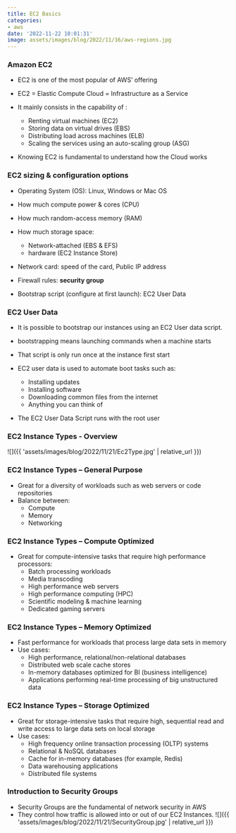 ```yaml
---
title: EC2 Basics
categories:
- aws
date: '2022-11-22 10:01:31'
image: assets/images/blog/2022/11/16/aws-regions.jpg
---
```


### Amazon EC2
* EC2 is one of the most popular of AWS’ offering
* EC2 = Elastic Compute Cloud = Infrastructure as a Service
* It mainly consists in the capability of :
    * Renting virtual machines (EC2)
    * Storing data on virtual drives (EBS)
    * Distributing load across machines (ELB)
    * Scaling the services using an auto-scaling group (ASG)

* Knowing EC2 is fundamental to understand how the Cloud works

### EC2 sizing & configuration options
* Operating System (OS): Linux, Windows or Mac OS 
* How much compute power & cores (CPU)
* How much random-access memory (RAM)
* How much storage space:
    * Network-attached (EBS & EFS)
    * hardware (EC2 Instance Store)

* Network card: speed of the card, Public IP address
* Firewall rules: **security group**
* Bootstrap script (configure at first launch): EC2 User Data

### EC2 User Data
* It is possible to bootstrap our instances using an EC2 User data script. 
* bootstrapping means launching commands when a machine starts
* That script is only run once at the instance first start
* EC2 user data is used to automate boot tasks such as:
    * Installing updates
    * Installing software
    * Downloading common files from the internet
    * Anything you can think of

* The EC2 User Data Script runs with the root user

### EC2 Instance Types - Overview
![]({{ 'assets/images/blog/2022/11/21/Ec2Type.jpg' | relative_url }})

### EC2 Instance Types – General Purpose
* Great for a diversity of workloads such as web servers or code repositories
* Balance between: 
    * Compute
    * Memory
    * Networking

### EC2 Instance Types – Compute Optimized
* Great for compute-intensive tasks that require high performance processors:
    * Batch processing workloads
    * Media transcoding
    * High performance web servers
    * High performance computing (HPC)
    * Scientific modeling & machine learning
    * Dedicated gaming servers

### EC2 Instance Types – Memory Optimized
* Fast performance for workloads that process large data sets in memory
* Use cases:
    * High performance, relational/non-relational databases
    * Distributed web scale cache stores
    * In-memory databases optimized for BI (business intelligence)
    * Applications performing real-time processing of big unstructured data

### EC2 Instance Types – Storage Optimized
* Great for storage-intensive tasks that require high, sequential read and write access to large data sets on local storage
* Use cases:
    * High frequency online transaction processing (OLTP) systems
    * Relational & NoSQL databases
    * Cache for in-memory databases (for example, Redis)
    * Data warehousing applications
    * Distributed file systems

### Introduction to Security Groups
* Security Groups are the fundamental of network security in AWS
* They control how traffic is allowed into or out of our EC2 Instances.
![]({{ 'assets/images/blog/2022/11/21/SecurityGroup.jpg' | relative_url }})
